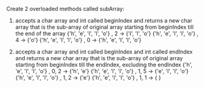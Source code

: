 Create 2 overloaded methods called subArray:

 1. accepts a char array and int called beginIndex and returns a new char array that is the sub-array of original array starting from beginIndex till the end of the array
   {'h', 'e', 'l', 'l', 'o'} , 2     ->   {'l', 'l', 'o'}
   {'h', 'e', 'l', 'l', 'o'} , 4     ->   {'o'}
   {'h', 'e', 'l', 'l', 'o'} , 0     ->   {'h', 'e', 'l', 'l', 'o'}

 2. accepts a char array and int called beginIndex and int called endIndex and returns a new char array that is the sub-array of original array starting from beginIndex till the endIndex, excluding the endIndex
   {'h', 'e', 'l', 'l', 'o'} , 0, 2     ->   {'h', 'e'}
   {'h', 'e', 'l', 'l', 'o'} , 1, 5     ->   {'e', 'l', 'l', 'o'}
   {'h', 'e', 'l', 'l', 'o'} , 1, 2    ->   {'e'}
   {'h', 'e', 'l', 'l', 'o'} , 1, 1    ->   { }
   
    